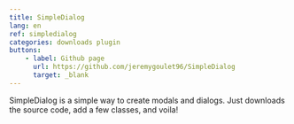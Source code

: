```yaml
---
title: SimpleDialog
lang: en
ref: simpledialog
categories: downloads plugin
buttons:
    - label: Github page
      url: https://github.com/jeremygoulet96/SimpleDialog
      target: _blank
---
```


SimpleDialog is a simple way to create modals and dialogs. Just downloads the source code, add a few classes, and voila!
